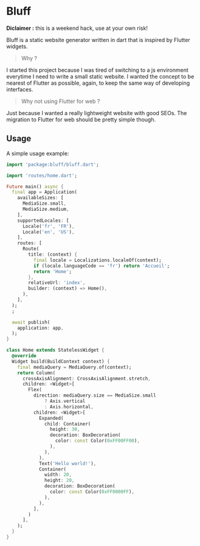 # Bluff

**Diclaimer :** this is a weekend hack, use at your own risk!

Bluff is a static website generator written in dart that is inspired by Flutter widgets.
 
 > Why ?

I started this project because I was tired of switching to a js environment everytime I need to write a small static website. I wanted the concept to be nearest of Flutter as possible, again, to keep the same way of developing interfaces.

> Why not using Flutter for web ?

Just because I wanted a really lightweight website with good SEOs. The migration to Flutter for web should be pretty simple though.


## Usage

A simple usage example:

```dart
import 'package:bluff/bluff.dart';

import 'routes/home.dart';

Future main() async {
  final app = Application(
    availableSizes: [
      MediaSize.small,
      MediaSize.medium,
    ],
    supportedLocales: [
      Locale('fr', 'FR'),
      Locale('en', 'US'),
    ],
    routes: [
      Route(
        title: (context) {
          final locale = Localizations.localeOf(context);
          if (locale.languageCode == 'fr') return 'Accueil';
          return 'Home';
        },
        relativeUrl: 'index',
        builder: (context) => Home(),
      ),
    ],
  );
  ;

  await publish(
    application: app,
  );
}

class Home extends StatelessWidget {
  @override
  Widget build(BuildContext context) {
    final mediaQuery = MediaQuery.of(context);
    return Column(
      crossAxisAlignment: CrossAxisAlignment.stretch,
      children: <Widget>[
        Flex(
          direction: mediaQuery.size == MediaSize.small
              ? Axis.vertical
              : Axis.horizontal,
          children: <Widget>[
            Expanded(
              child: Container(
                height: 30,
                decoration: BoxDecoration(
                  color: const Color(0xFF00FF00),
                ),
              ),
            ),
            Text('Hello world!'),
            Container(
              width: 20,
              height: 20,
              decoration: BoxDecoration(
                color: const Color(0xFF0000FF),
              ),
            ),
          ],
        )
      ],
    );
  }
}
```
